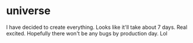 # universe
I have decided to create everything. Looks like it'll take about 7 days. Real excited. Hopefully there won't be any bugs by production day. Lol
